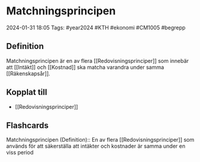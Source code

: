 # Matchningsprincipen

2024-01-31 18:05
Tags: #year2024 #KTH #ekonomi #CM1005 #begrepp

## Definition

Matchningsprincipen är en av flera [[Redovisningsprinciper]] som innebär att [[Intäkt]] och [[Kostnad]] ska matcha varandra under samma [[Räkenskapsår]].

## Kopplat till

- [[Redovisningsprinciper]]

## Flashcards

Matchningsprincipen (Definition):: En av flera [[Redovisningsprinciper]] som används för att säkerställa att intäkter och kostnader är samma under en viss period
<!--SR:!2024-02-25,17,250!2024-03-01,24,270-->
